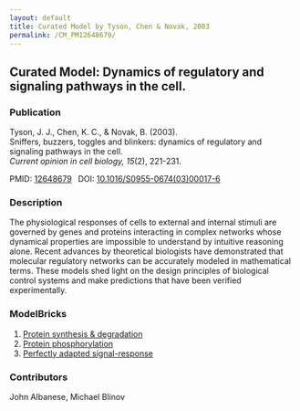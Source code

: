 ```yaml
---
layout: default
title: Curated Model by Tyson, Chen & Novak, 2003
permalink: /CM_PM12648679/
---
```

## Curated Model: Dynamics of regulatory and signaling pathways in the cell.

### Publication 

Tyson, J. J., Chen, K. C., & Novak, B. (2003). <br />
Sniffers, buzzers, toggles and blinkers: dynamics of regulatory and signaling pathways in the cell. <br />
<i>Current opinion in cell biology, 15</i>(2), 221-231.

 PMID: <a href="https://www.ncbi.nlm.nih.gov/pubmed/12648679">12648679</a>&ensp; 
 DOI: <a href="https://doi.org/10.1016/S0955-0674(03)00017-6">10.1016/S0955-0674(03)00017-6</a><br />

### Description
The physiological responses of cells to external and internal stimuli are governed by genes and proteins interacting in complex networks whose dynamical properties are impossible to understand by intuitive reasoning alone. Recent advances by theoretical biologists have demonstrated that molecular regulatory networks can be accurately modeled in mathematical terms. These models shed light on the design principles of biological control systems and make predictions that have been verified experimentally.
 
### ModelBricks

<ol>
 <li> <a href="/CM_PM12648679_MB1/">Protein synthesis & degradation</a>
 </li>
 <li> <a href="/CM_PM12648679_MB2/">Protein phosphorylation</a>
 </li> 
 <li> <a href="/CM_PM12648679_MB3/">Perfectly adapted signal-response</a>
 </li> 
</ol>  
  
  
### Contributors
John Albanese, Michael Blinov
 


